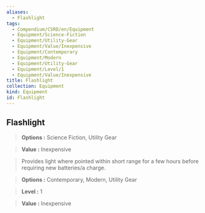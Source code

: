 ```yaml
---
aliases:
  - Flashlight
tags:
  - Compendium/CSRD/en/Equipment
  - Equipment/Science-Fiction
  - Equipment/Utility-Gear
  - Equipment/Value/Inexpensive
  - Equipment/Contemporary
  - Equipment/Modern
  - Equipment/Utility-Gear
  - Equipment/Level/1
  - Equipment/Value/Inexpensive
title: Flashlight
collection: Equipment
kind: Equipment
id: Flashlight
---
```

## Flashlight    
    
>    
> **Options :** Science Fiction, Utility Gear    
> **Value :** Inexpensive    
    
>Provides light where pointed within short range for a few hours before requiring new batteries/a charge.    
> **Options :** Contemporary, Modern, Utility Gear    
> **Level :** 1    
> **Value :** Inexpensive
